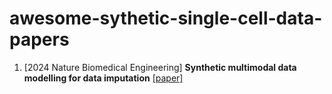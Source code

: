 # awesome-sythetic-single-cell-data-papers

1. [2024 Nature Biomedical Engineering] **Synthetic multimodal data modelling for data imputation** [[paper]](https://www.nature.com/articles/s41551-024-01324-1)

